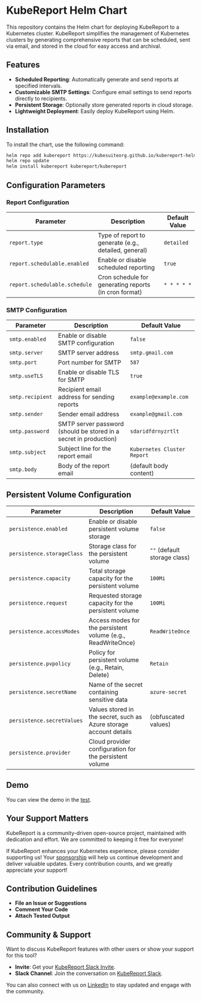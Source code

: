 # KubeReport Helm Chart

This repository contains the Helm chart for deploying KubeReport to a Kubernetes cluster. KubeReport simplifies the management of Kubernetes clusters by generating comprehensive reports that can be scheduled, sent via email, and stored in the cloud for easy access and archival.

## Features

- **Scheduled Reporting**: Automatically generate and send reports at specified intervals.
- **Customizable SMTP Settings**: Configure email settings to send reports directly to recipients.
- **Persistent Storage**: Optionally store generated reports in cloud storage.
- **Lightweight Deployment**: Easily deploy KubeReport using Helm.

## Installation

To install the chart, use the following command:

```bash
helm repo add kubereport https://kubesuiteorg.github.io/kubereport-helm-chart
helm repo update
helm install kubereport kubereport/kubereport
```

## Configuration Parameters

### Report Configuration

| Parameter                    | Description                                                            | Default Value             |
|------------------------------|------------------------------------------------------------------------|---------------------------|
| `report.type`                | Type of report to generate (e.g., detailed, general)                  | `detailed`                |
| `report.schedulable.enabled` | Enable or disable scheduled reporting                                   | `true`                    |
| `report.schedulable.schedule`| Cron schedule for generating reports (in cron format)                 | `* * * * *`               |

### SMTP Configuration

| Parameter                     | Description                                                            | Default Value              |
|-------------------------------|------------------------------------------------------------------------|----------------------------|
| `smtp.enabled`                | Enable or disable SMTP configuration                                   | `false`                    |
| `smtp.server`                 | SMTP server address                                                   | `smtp.gmail.com`          |
| `smtp.port`                   | Port number for SMTP                                                  | `587`                      |
| `smtp.useTLS`                 | Enable or disable TLS for SMTP                                        | `true`                     |
| `smtp.recipient`              | Recipient email address for sending reports                           | `example@example.com`     |
| `smtp.sender`                 | Sender email address                                                  | `example@gmail.com`  |
| `smtp.password`               | SMTP server password (should be stored in a secret in production)    | `sdaridfdrnyzrtlt`        |
| `smtp.subject`                | Subject line for the report email                                     | `Kubernetes Cluster Report`|
| `smtp.body`                   | Body of the report email                                             | (default body content)    |

## Persistent Volume Configuration

| Parameter                          | Description                                                                          | Default Value                 |
|------------------------------------|--------------------------------------------------------------------------------------|-------------------------------|
| `persistence.enabled`              | Enable or disable persistent volume storage                                          | `false`                       |
| `persistence.storageClass`         | Storage class for the persistent volume                                              | `""` (default storage class)  |
| `persistence.capacity`             | Total storage capacity for the persistent volume                                     | `100Mi`                       |
| `persistence.request`              | Requested storage capacity for the persistent volume                                 | `100Mi`                       |
| `persistence.accessModes`          | Access modes for the persistent volume (e.g., ReadWriteOnce)                       | `ReadWriteOnce`               |
| `persistence.pvpolicy`             | Policy for persistent volume (e.g., Retain, Delete)                                 | `Retain`                      |
| `persistence.secretName`           | Name of the secret containing sensitive data                                         | `azure-secret`                |
| `persistence.secretValues`         | Values stored in the secret, such as Azure storage account details                  | (obfuscated values)           |
| `persistence.provider`             | Cloud provider configuration for the persistent volume                               |                               |

## Demo

You can view the demo in the [test](test/README.md).

## Your Support Matters

KubeReport is a community-driven open-source project, maintained with dedication and effort. We are committed to keeping it free for everyone!

If KubeReport enhances your Kubernetes experience, please consider supporting us! Your [sponsorship](https://buymeacoffee.com/sachinran) will help us continue development and deliver valuable updates. Every contribution counts, and we greatly appreciate your support!

## Contribution Guidelines

* **File an Issue or Suggestions**
* **Comment Your Code**
* **Attach Tested Output**

## Community & Support

Want to discuss KubeReport features with other users or show your support for this tool?

- **Invite**: Get your [KubeReport Slack Invite](https://join.slack.com/t/newworkspace-lnq1467/shared_invite/zt-2rh7j3whw-We_16ybaeK5tNjRXGenX_Q).
- **Slack Channel**: Join the conversation on [KubeReport Slack](https://kubesuite.slack.com/archives/C07PPLEUR7B).

You can also connect with us on [LinkedIn](https://www.linkedin.com/company/kubesuite/) to stay updated and engage with the community.